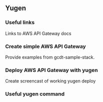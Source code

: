 ## Yugen
### Useful links
Links to AWS API Gateway docs
### Create simple AWS API Gateway
Provide examples from gcdt-sample-stack.
### Deploy AWS API Gateway with yugen
Create screencast of working yugen deploy
### Useful yugen command
